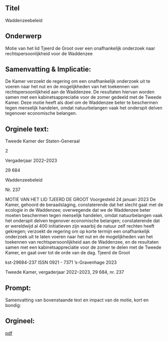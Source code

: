 ## Titel
Waddenzeebeleid
## Onderwerp
Motie van het lid Tjeerd de Groot over een onafhankelijk onderzoek naar rechtspersoonlijkheid voor de Waddenzee 
## Samenvatting & Implicatie:

De Kamer verzoekt de regering om een onafhankelijk onderzoek uit te voeren naar het nut en de mogelijkheden van het toekennen van rechtspersoonlijkheid aan de Waddenzee. De resultaten hiervan worden samen met een kabinetsappreciatie voor de zomer gedeeld met de Tweede Kamer. Deze motie heeft als doel om de Waddenzee beter te beschermen tegen menselijk handelen, omdat natuurbelangen vaak het onderspit delven tegenover economische belangen.
## Orginele text:


Tweede Kamer der Staten-Generaal

2

Vergaderjaar 2022–2023

29 684

Waddenzeebeleid

Nr. 237

MOTIE VAN HET LID TJEERD DE GROOT
Voorgesteld 24 januari 2023
De Kamer,
gehoord de beraadslaging,
constaterende dat het slecht gaat met de ecologie in de Waddenzee;
overwegende dat we de Waddenzee beter moeten beschermen tegen
menselijk handelen, omdat natuurbelangen vaak het onderspit delven
tegenover economische belangen;
constaterende dat er wereldwijd al 400 initiatieven zijn waarbij de natuur
zelf rechten heeft gekregen;
verzoekt de regering om op korte termijn een onafhankelijk onderzoek uit
te laten voeren naar het nut en de mogelijkheden van het toekennen van
rechtspersoonlijkheid aan de Waddenzee, en de resultaten samen met een
kabinetsappreciatie voor de zomer te delen met de Tweede Kamer,
en gaat over tot de orde van de dag.
Tjeerd de Groot

kst-29684-237
ISSN 0921 - 7371
’s-Gravenhage 2023

Tweede Kamer, vergaderjaar 2022–2023, 29 684, nr. 237


## Prompt:
Samenvatting van bovenstaande text en impact van de motie, kort en bondig:

## Orgineel:
[pdf](https://gegevensmagazijn.tweedekamer.nl/OData/v4/2.0/Document(bd9e0fcc-9901-4019-9d6e-320a76ba336d)/resource)
